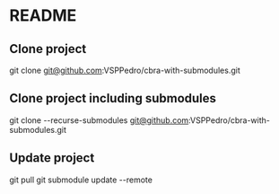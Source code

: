 # README

## Clone project

git clone git@github.com:VSPPedro/cbra-with-submodules.git

## Clone project including submodules

git clone --recurse-submodules git@github.com:VSPPedro/cbra-with-submodules.git

## Update project

git pull
git submodule update --remote
